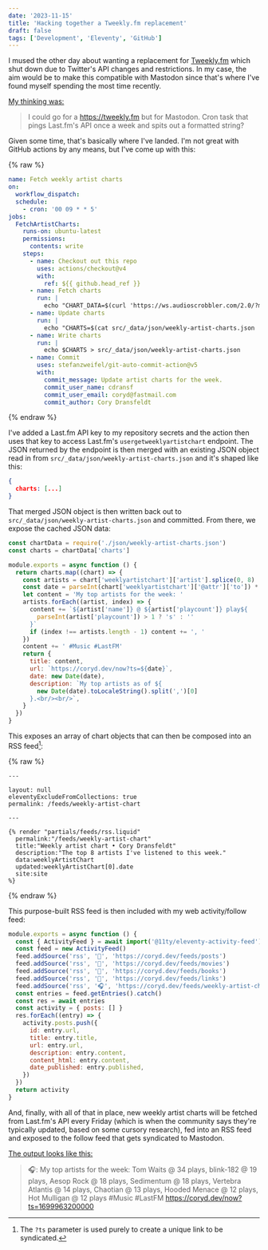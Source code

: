 ```yaml
---
date: '2023-11-15'
title: 'Hacking together a Tweekly.fm replacement'
draft: false
tags: ['Development', 'Eleventy', 'GitHub']
---
```


I mused the other day about wanting a replacement for [Tweekly.fm](https://tweekly.fm) which shut down due to Twitter's API changes and restrictions. In my case, the aim would be to make this compatible with Mastodon since that's where I've found myself spending the most time recently.<!-- excerpt -->

[My thinking was:](https://social.lol/@cory/111405292422675624)

> I could go for a <https://tweekly.fm> but for Mastodon. Cron task that pings Last.fm's API once a week and spits out a formatted string?

Given some time, that's basically where I've landed. I'm not great with GitHub actions by any means, but I've come up with this:

{% raw %}

```yaml
name: Fetch weekly artist charts
on:
  workflow_dispatch:
  schedule:
    - cron: '00 09 * * 5'
jobs:
  FetchArtistCharts:
    runs-on: ubuntu-latest
    permissions:
      contents: write
    steps:
      - name: Checkout out this repo
        uses: actions/checkout@v4
        with:
          ref: ${{ github.head_ref }}
      - name: Fetch charts
        run: |
          echo "CHART_DATA=$(curl 'https://ws.audioscrobbler.com/2.0/?method=user.getweeklyartistchart&user=coryd_&api_key=${{ secrets.LASTFM_API_KEY }}&format=json')" >> "$GITHUB_ENV"
      - name: Update charts
        run: |
          echo "CHARTS=$(cat src/_data/json/weekly-artist-charts.json | jq -c --argjson jq_data "$CHART_DATA" '.charts += [$jq_data]')" >> "$GITHUB_ENV"
      - name: Write charts
        run: |
          echo $CHARTS > src/_data/json/weekly-artist-charts.json
      - name: Commit
        uses: stefanzweifel/git-auto-commit-action@v5
        with:
          commit_message: Update artist charts for the week.
          commit_user_name: cdransf
          commit_user_email: coryd@fastmail.com
          commit_author: Cory Dransfeldt
```

{% endraw %}

I've added a Last.fm API key to my repository secrets and the action then uses that key to access Last.fm's `usergetweeklyartistchart` endpoint. The JSON returned by the endpoint is then merged with an existing JSON object read in from `src/_data/json/weekly-artist-charts.json` and it's shaped like this:

```json
{
  charts: [...]
}
```

That merged JSON object is then written back out to `src/_data/json/weekly-artist-charts.json` and committed. From there, we expose the cached JSON data:

```javascript
const chartData = require('./json/weekly-artist-charts.json')
const charts = chartData['charts']

module.exports = async function () {
  return charts.map((chart) => {
    const artists = chart['weeklyartistchart']['artist'].splice(0, 8)
    const date = parseInt(chart['weeklyartistchart']['@attr']['to']) * 1000
    let content = 'My top artists for the week: '
    artists.forEach((artist, index) => {
      content += `${artist['name']} @ ${artist['playcount']} play${
        parseInt(artist['playcount']) > 1 ? 's' : ''
      }`
      if (index !== artists.length - 1) content += ', '
    })
    content += ' #Music #LastFM'
    return {
      title: content,
      url: `https://coryd.dev/now?ts=${date}`,
      date: new Date(date),
      description: `My top artists as of ${
        new Date(date).toLocaleString().split(',')[0]
      }.<br/><br/>`,
    }
  })
}
```

This exposes an array of chart objects that can then be composed into an RSS feed[^1]:

{% raw %}

```liquid
---

layout: null
eleventyExcludeFromCollections: true
permalink: /feeds/weekly-artist-chart

---

{% render "partials/feeds/rss.liquid"
  permalink:"/feeds/weekly-artist-chart"
  title:"Weekly artist chart • Cory Dransfeldt"
  description:"The top 8 artists I've listened to this week."
  data:weeklyArtistChart
  updated:weeklyArtistChart[0].date
  site:site
%}
```

{% endraw %}

This purpose-built RSS feed is then included with my web activity/follow feed:

```javascript
module.exports = async function () {
  const { ActivityFeed } = await import('@11ty/eleventy-activity-feed')
  const feed = new ActivityFeed()
  feed.addSource('rss', '📝', 'https://coryd.dev/feeds/posts')
  feed.addSource('rss', '🎥', 'https://coryd.dev/feeds/movies')
  feed.addSource('rss', '📖', 'https://coryd.dev/feeds/books')
  feed.addSource('rss', '🔗', 'https://coryd.dev/feeds/links')
  feed.addSource('rss', '🎧', 'https://coryd.dev/feeds/weekly-artist-chart')
  const entries = feed.getEntries().catch()
  const res = await entries
  const activity = { posts: [] }
  res.forEach((entry) => {
    activity.posts.push({
      id: entry.url,
      title: entry.title,
      url: entry.url,
      description: entry.content,
      content_html: entry.content,
      date_published: entry.published,
    })
  })
  return activity
}
```

And, finally, with all of that in place, new weekly artist charts will be fetched from Last.fm's API every Friday (which is when the community says they're typically updated, based on some cursory research), fed into an RSS feed and exposed to the follow feed that gets syndicated to Mastodon.

[The output looks like this:](https://social.lol/@cory/111416515948114589)

> 🎧: My top artists for the week: Tom Waits @ 34 plays, blink-182 @ 19 plays, Aesop Rock @ 18 plays, Sedimentum @ 18 plays, Vertebra Atlantis @ 14 plays, Chaotian @ 13 plays, Hooded Menace @ 12 plays, Hot Mulligan @ 12 plays #Music #LastFM <https://coryd.dev/now?ts=1699963200000>

[^1]: The `?ts` parameter is used purely to create a unique link to be syndicated.
